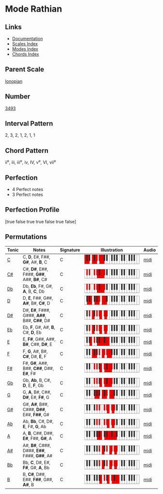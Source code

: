 # Mode Rathian

## Links

- [Documentation](index.md)
- [Scales Index](Scales.md)
- [Modes Index](Modes.md)
- [Chords Index](Chords.md)

## Parent Scale

[Ionopian](ScaleIonopian.md)

## Number

[3493](https://ianring.com/musictheory/scales/3493)

## Interval Pattern

2, 3, 2, 1, 2, 1, 1

## Chord Pattern

ii⁰, iii, iii⁰, iv, IV, v⁰, VI, vii⁰

## Perfection

- 4 Perfect notes
- 3 Perfect notes

## Perfection Profile

[true false true true false true false]

## Permutations

| Tonic | Notes | Signature | Illustration | Audio |
|-------|-------|-----------|--------------|-------|
| [C](ModeCNaturalRathian.md) | C, **D**, E#, F##, **G#**, A#, **B**, C | C | ![CNaturalRathian](ModeCNaturalRathian.png) | [midi](https://github.com/edipermadi/music/blob/main/docs/ModeCNaturalRathian.mid?raw=true) |
| [C#](ModeCSharpRathian.md) | C#, **D#**, E##, F###, **G##**, A##, **B#**, C# | C | ![CSharpRathian](ModeCSharpRathian.png) | [midi](https://github.com/edipermadi/music/blob/main/docs/ModeCSharpRathian.mid?raw=true) |
| [Db](ModeDFlatRathian.md) | Db, **Eb**, F#, G#, **A**, B, **C**, Db | C | ![DFlatRathian](ModeDFlatRathian.png) | [midi](https://github.com/edipermadi/music/blob/main/docs/ModeDFlatRathian.mid?raw=true) |
| [D](ModeDNaturalRathian.md) | D, **E**, F##, G##, **A#**, B#, **C#**, D | C | ![DNaturalRathian](ModeDNaturalRathian.png) | [midi](https://github.com/edipermadi/music/blob/main/docs/ModeDNaturalRathian.mid?raw=true) |
| [D#](ModeDSharpRathian.md) | D#, **E#**, F###, G###, **A##**, B##, **C##**, D# | C | ![DSharpRathian](ModeDSharpRathian.png) | [midi](https://github.com/edipermadi/music/blob/main/docs/ModeDSharpRathian.mid?raw=true) |
| [Eb](ModeEFlatRathian.md) | Eb, **F**, G#, A#, **B**, C#, **D**, Eb | C | ![EFlatRathian](ModeEFlatRathian.png) | [midi](https://github.com/edipermadi/music/blob/main/docs/ModeEFlatRathian.mid?raw=true) |
| [E](ModeENaturalRathian.md) | E, **F#**, G##, A##, **B#**, C##, **D#**, E | C | ![ENaturalRathian](ModeENaturalRathian.png) | [midi](https://github.com/edipermadi/music/blob/main/docs/ModeENaturalRathian.mid?raw=true) |
| [F](ModeFNaturalRathian.md) | F, **G**, A#, B#, **C#**, D#, **E**, F | C | ![FNaturalRathian](ModeFNaturalRathian.png) | [midi](https://github.com/edipermadi/music/blob/main/docs/ModeFNaturalRathian.mid?raw=true) |
| [F#](ModeFSharpRathian.md) | F#, **G#**, A##, B##, **C##**, D##, **E#**, F# | C | ![FSharpRathian](ModeFSharpRathian.png) | [midi](https://github.com/edipermadi/music/blob/main/docs/ModeFSharpRathian.mid?raw=true) |
| [Gb](ModeGFlatRathian.md) | Gb, **Ab**, B, C#, **D**, E, **F**, Gb | C | ![GFlatRathian](ModeGFlatRathian.png) | [midi](https://github.com/edipermadi/music/blob/main/docs/ModeGFlatRathian.mid?raw=true) |
| [G](ModeGNaturalRathian.md) | G, **A**, B#, C##, **D#**, E#, **F#**, G | C | ![GNaturalRathian](ModeGNaturalRathian.png) | [midi](https://github.com/edipermadi/music/blob/main/docs/ModeGNaturalRathian.mid?raw=true) |
| [G#](ModeGSharpRathian.md) | G#, **A#**, B##, C###, **D##**, E##, **F##**, G# | C | ![GSharpRathian](ModeGSharpRathian.png) | [midi](https://github.com/edipermadi/music/blob/main/docs/ModeGSharpRathian.mid?raw=true) |
| [Ab](ModeAFlatRathian.md) | Ab, **Bb**, C#, D#, **E**, F#, **G**, Ab | C | ![AFlatRathian](ModeAFlatRathian.png) | [midi](https://github.com/edipermadi/music/blob/main/docs/ModeAFlatRathian.mid?raw=true) |
| [A](ModeANaturalRathian.md) | A, **B**, C##, D##, **E#**, F##, **G#**, A | C | ![ANaturalRathian](ModeANaturalRathian.png) | [midi](https://github.com/edipermadi/music/blob/main/docs/ModeANaturalRathian.mid?raw=true) |
| [A#](ModeASharpRathian.md) | A#, **B#**, C###, D###, **E##**, F###, **G##**, A# | C | ![ASharpRathian](ModeASharpRathian.png) | [midi](https://github.com/edipermadi/music/blob/main/docs/ModeASharpRathian.mid?raw=true) |
| [Bb](ModeBFlatRathian.md) | Bb, **C**, D#, E#, **F#**, G#, **A**, Bb | C | ![BFlatRathian](ModeBFlatRathian.png) | [midi](https://github.com/edipermadi/music/blob/main/docs/ModeBFlatRathian.mid?raw=true) |
| [B](ModeBNaturalRathian.md) | B, **C#**, D##, E##, **F##**, G##, **A#**, B | C | ![BNaturalRathian](ModeBNaturalRathian.png) | [midi](https://github.com/edipermadi/music/blob/main/docs/ModeBNaturalRathian.mid?raw=true) |

